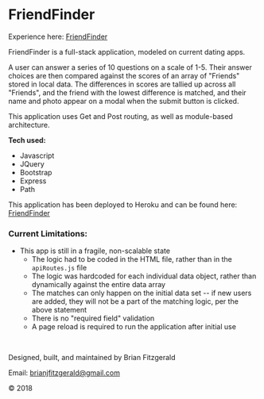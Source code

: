 # FriendFinder

Experience here: [FriendFinder](https://safe-mesa-64790.herokuapp.com/)

FriendFinder is a full-stack application, modeled on current dating apps.

A user can answer a series of 10 questions on a scale of 1-5. Their answer choices are then compared against the scores of an array of "Friends" stored in local data. The differences in scores are tallied up across all "Friends", and the friend with the lowest difference is matched, and their name and photo appear on a modal when the submit button is clicked.

This application uses Get and Post routing, as well as module-based architecture.

**Tech used:**
* Javascript
* JQuery
* Bootstrap
* Express
* Path

This application has been deployed to Heroku and can be found here: [FriendFinder](https://safe-mesa-64790.herokuapp.com/) 

### Current Limitations:
* This app is still in a fragile, non-scalable state
     * The logic had to be coded in the HTML file, rather than in the `apiRoutes.js` file
     * The logic was hardcoded for each individual data object, rather than dynamically against the entire data array
     * The matches can only happen on the initial data set -- if new users are added, they will not be a part of the matching logic, per the above statement
     * There is no "required field" validation
     * A page reload is required to run the application after initial use

&nbsp;

Designed, built, and maintained by Brian Fitzgerald

Email: brianjfitzgerald@gmail.com

&#169; 2018